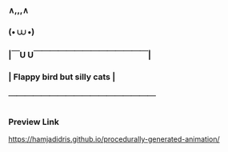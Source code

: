 ###  ∧,,,∧ #
###  (• ⩊ •) #
### |￣U U￣￣￣￣￣￣￣￣￣￣￣￣￣￣|
### | Flappy bird but silly cats |  
### ￣￣￣￣￣￣￣￣￣￣￣￣￣￣￣￣￣￣

### Preview Link ###

https://hamjadidris.github.io/procedurally-generated-animation/

